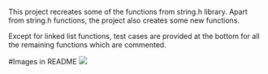 This project recreates some of the functions from string.h library. Apart from string.h functions, the
project also creates some new functions.

Except for linked list functions, test cases are provided at the bottom for all the remaining functions which are commented.

#Images in README
<img src="https://github.com/mohammadbutt/C-Library-Libft/blob/master/libft_unit_test_1.png">
